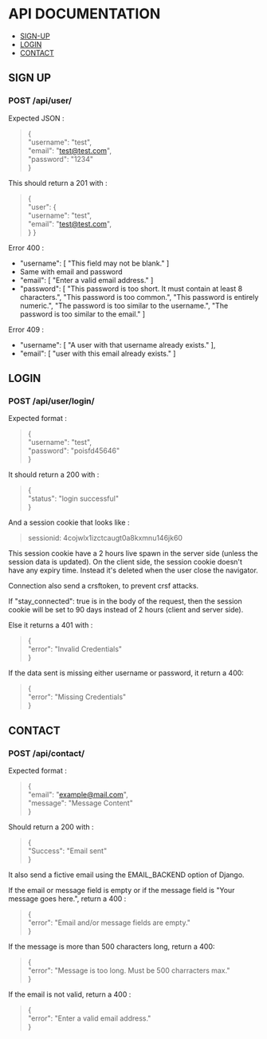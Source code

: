 # API DOCUMENTATION

- [SIGN-UP](#sign-up)
- [LOGIN](#login)
- [CONTACT](#contact)

## SIGN UP

### POST /api/user/

Expected JSON :

>{<br>
>	"username": "test",<br>
>	"email": "test@test.com",<br>
>	"password": "1234"<br>
> }

This should return a 201 with :

> {<br>
	"user": {<br>
		"username": "test",<br>
		"email": "test@test.com",<br>
	}
}

Error 400 : 
- "username": [
		"This field may not be blank."
	]
- Same with email and password
- "email": [
		"Enter a valid email address."
	]
- "password": [
		"This password is too short. It must contain at least 8 characters.",
		"This password is too common.",
		"This password is entirely numeric.",
		"The password is too similar to the username.",
		"The password is too similar to the email."
	]

Error 409 :
- "username": [
		"A user with that username already exists."
	],
- "email": [
		"user with this email already exists."
	]


## LOGIN

### POST /api/user/login/

Expected format :

>{<br>
	"username": "test",<br>
	"password": "poisfd45646"<br>
}

It should return a 200 with :

>{<br>
	"status": "login successful"<br>
}

And a session cookie that looks like :

>sessionid: 4cojwlx1izctcaugt0a8kxmnu146jk60

This session cookie have a 2 hours live spawn in the server side (unless the session data is updated). On the client side, the session cookie doesn't have any expiry time. Instead it's deleted when the user close the navigator.

Connection also send a crsftoken, to prevent crsf attacks.

If "stay_connected": true is in the body of the request, then the session cookie will be set to 90 days instead of 2 hours (client and server side).

Else it returns a 401 with :

>{<br>
	"error": "Invalid Credentials"<br>
}

If the data sent is missing either username or password, it return a 400:

>{<br>
	"error": "Missing Credentials"<br>
}


## CONTACT

### POST /api/contact/

Expected format :

>{<br>
	"email": "example@mail.com",<br>
	"message": "Message Content"<br>
}

Should return a 200 with :
>{<br>
	"Success": "Email sent"<br>
}

It also send a fictive email using the EMAIL_BACKEND option of Django.<br>

If the email or message field is empty or if the message field is "Your message goes here.", return a 400 :

>{<br>
	"error": "Email and/or message fields are empty."<br>
}

If the message is more than 500 characters long, return a 400:

>{<br>
	"error": "Message is too long. Must be 500 charracters max."<br>
}

If the email is not valid, return a 400 : 

>{<br>
	"error": "Enter a valid email address."<br>
}
